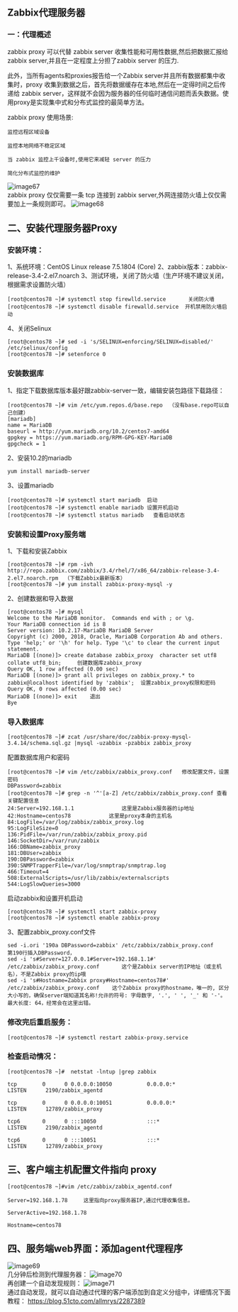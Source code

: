 ## Zabbix代理服务器
### 一：代理概述

zabbix proxy 可以代替 zabbix server 收集性能和可用性数据,然后把数据汇报给 zabbix server,并且在一定程度上分担了zabbix server 的压力.

此外，当所有agents和proxies报告给一个Zabbix server并且所有数据都集中收集时，proxy 收集到数据之后，首先将数据缓存在本地,然后在一定得时间之后传递给 zabbix server，这样就不会因为服务器的任何临时通信问题而丢失数据。使用proxy是实现集中式和分布式监控的最简单方法。

zabbix proxy 使用场景:

    监控远程区域设备

    监控本地网络不稳定区域

    当 zabbix 监控上千设备时,使用它来减轻 server 的压力

    简化分布式监控的维护
![image67](https://github.com/now521/zabbix_picture/blob/master/67.png)  
zabbix proxy 仅仅需要一条 tcp 连接到 zabbix server,外网连接防火墙上仅仅需要加上一条规则即可。
![image68](https://github.com/now521/zabbix_picture/blob/master/68.png)
## 二、安装代理服务器Proxy
### 安装环境：  
1、系统环境：CentOS Linux release 7.5.1804 (Core) 
2、zabbix版本：zabbix-release-3.4-2.el7.noarch
3、测试环境，关闭了防火墙（生产环境不建议关闭，根据需求设置防火墙）
```
[root@centos78 ~]# systemctl stop firewlld.service       关闭防火墙
[root@centos78 ~]# systemctl disable firewalld.service  开机禁用防火墙启动
```
4、关闭Selinux
```
[root@centos78 ~]# sed -i 's/SELINUX=enforcing/SELINUX=disabled/' /etc/selinux/config
[root@centos78 ~]# setenforce 0
```
### 安装数据库

1、指定下载数据库版本最好跟zabbix-server一致，编辑安装包路径下载路径：
```
[root@centos78 ~]# vim /etc/yum.repos.d/base.repo  （没有base.repo可以自己创建）
[mariadb]
name = MariaDB
baseurl = http://yum.mariadb.org/10.2/centos7-amd64
gpgkey = https://yum.mariadb.org/RPM-GPG-KEY-MariaDB
gpgcheck = 1
```
2、安装10.2的mariadb
```
yum install mariadb-server
```
3、设置mariadb
```
[root@centos78 ~]# systemctl start mariadb  启动
[root@centos78 ~]# systemctl enable mariadb 设置开机启动
[root@centos78 ~]# systemctl status mariadb   查看启动状态
```
### 安装和设置Proxy服务端

1、下载和安装Zabbix
```
[root@centos78 ~]# rpm -ivh http://repo.zabbix.com/zabbix/3.4/rhel/7/x86_64/zabbix-release-3.4-2.el7.noarch.rpm  （下载Zabbix最新版本）
[root@centos78 ~]# yum install zabbix-proxy-mysql -y
```
2、创建数据和导入数据
```
[root@centos78 ~]# mysql
Welcome to the MariaDB monitor.  Commands end with ; or \g.
Your MariaDB connection id is 8
Server version: 10.2.17-MariaDB MariaDB Server
Copyright (c) 2000, 2018, Oracle, MariaDB Corporation Ab and others.
Type 'help;' or '\h' for help. Type '\c' to clear the current input statement.
MariaDB [(none)]> create database zabbix_proxy  character set utf8 collate utf8_bin;     创建数据库zabbix_proxy
Query OK, 1 row affected (0.00 sec)
MariaDB [(none)]> grant all privileges on zabbix_proxy.* to zabbix@localhost identified by 'zabbix';  设置zabbix_proxy权限和密码
Query OK, 0 rows affected (0.00 sec)
MariaDB [(none)]> exit    退出
Bye
```
### 导入数据库
```
[root@centos78 ~]# zcat /usr/share/doc/zabbix-proxy-mysql-3.4.14/schema.sql.gz |mysql -uzabbix -pzabbix zabbix_proxy 
```
配置数据库用户和密码
```
[root@centos78 ~]# vim /etc/zabbix/zabbix_proxy.conf   修改配置文件，设置密码
DBPassword=zabbix
[root@centos78 ~]# grep -n '^'[a-Z] /etc/zabbix/zabbix_proxy.conf 查看关键配置信息
24:Server=192.168.1.1               这里是Zabbix服务器的ip地址
42:Hostname=centos78            这里是proxy本身的主机名
84:LogFile=/var/log/zabbix/zabbix_proxy.log
95:LogFileSize=0
136:PidFile=/var/run/zabbix/zabbix_proxy.pid
146:SocketDir=/var/run/zabbix
166:DBName=zabbix_proxy
181:DBUser=zabbix
190:DBPassword=zabbix
390:SNMPTrapperFile=/var/log/snmptrap/snmptrap.log
466:Timeout=4
508:ExternalScripts=/usr/lib/zabbix/externalscripts
544:LogSlowQueries=3000
```
启动zabbix和设置开机启动
```
[root@centos78 ~]# systemctl start zabbix-proxy
[root@centos78 ~]# systemctl enable zabbix-proxy
```
3、配置zabbix_proxy.conf文件
```
sed -i.ori '190a DBPassword=zabbix' /etc/zabbix/zabbix_proxy.conf                第190行插入DBPassword，
sed -i 's#Server=127.0.0.1#Server=192.168.1.1#' /etc/zabbix/zabbix_proxy.conf       这个是Zabbix server的IP地址（或主机名），不是Zabbix proxy的ip哦
sed -i 's#Hostname=Zabbix proxy#Hostname=centos78#' /etc/zabbix/zabbix_proxy.conf    这个Zabbix proxy的hostname，唯一的, 区分大小写的，确保server端知道其名称!允许的符号: 字母数字, '.', ' ', '_' 和 '-'。最大长度: 64，经常会在这里出错。
```
### 修改完后重启服务：
```
[root@centos78 ~]# systemctl restart zabbix-proxy.service
```
### 检查启动情况：
```
[root@centos78 ~]#  netstat -lntup |grep zabbix

tcp        0      0 0.0.0.0:10050           0.0.0.0:*               LISTEN      2190/zabbix_agentd  

tcp        0      0 0.0.0.0:10051           0.0.0.0:*               LISTEN      12789/zabbix_proxy  

tcp6       0      0 :::10050                :::*                    LISTEN      2190/zabbix_agentd  

tcp6       0      0 :::10051                :::*                    LISTEN      12789/zabbix_proxy  
```
## 三、客户端主机配置文件指向 proxy
```
[root@centos78 ~]#vim /etc/zabbix/zabbix_agentd.conf 

Server=192.168.1.78     这里指向proxy服务器IP,通过代理收集信息。

ServerActive=192.168.1.78

Hostname=centos78
```
## 四、服务端web界面：添加agent代理程序
![image69](https://github.com/now521/zabbix_picture/blob/master/69.png)  
几分钟后检测到代理服务器：
![image70](https://github.com/now521/zabbix_picture/blob/master/70.png)  
再创建一个自动发现规则： 
![image71](https://github.com/now521/zabbix_picture/blob/master/71.png)   
通过自动发现，就可以自动通过代理的客户端添加到自定义分组中，详细情况下面教程：
https://blog.51cto.com/allmrys/2287389  
